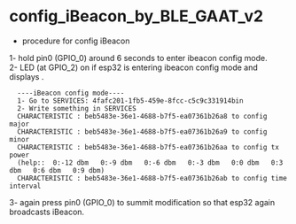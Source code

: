 # config_iBeacon_by_BLE_GAAT_v2

- procedure for config iBeacon<br>


1- hold pin0 (GPIO_0) around 6 seconds to enter ibeacon config mode.<br>
2- LED (at GPIO_2) on if esp32 is entering ibeacon config mode and displays .<br>

      ----iBeacon config mode----
      1- Go to SERVICES: 4fafc201-1fb5-459e-8fcc-c5c9c331914bin
      2- Write something in SERVICES
      CHARACTERISTIC : beb5483e-36e1-4688-b7f5-ea07361b26a8 to config major
      CHARACTERISTIC : beb5483e-36e1-4688-b7f5-ea07361b26a9 to config minor
      CHARACTERISTIC : beb5483e-36e1-4688-b7f5-ea07361b26aa to config tx power
      (help::  0:-12 dbm   0:-9 dbm   0:-6 dbm   0:-3 dbm   0:0 dbm   0:3 dbm   0:6 dbm   0:9 dbm)
      CHARACTERISTIC : beb5483e-36e1-4688-b7f5-ea07361b26ab to config time interval

3- again press pin0 (GPIO_0) to summit modification so that esp32 again broadcasts iBeacon.<br>



